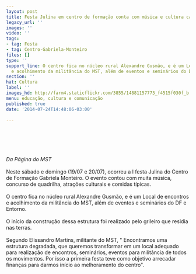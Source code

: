 ```yaml
---
layout: post
title: Festa Julina em centro de formação conta com música e cultura camponesa
legacy_url: ''
images: ''
video: ''
tags:
- tag: Festa
- tag: Centro-Gabriela-Monteiro
files: []
type: ''
support_line: O centro fica no núcleo rural Alexandre Gusmão, e é um Local de encontros
  e acolhimento da militância do MST, além de eventos e seminários do DF e Entorno.
section: ''
hat: Cultura
label: ''
images_hd: http://farm4.staticflickr.com/3855/14881157773_f4515f030f_b.jpg
menu: educação, cultura e comunicação
published: true
date: '2014-07-24T14:48:06-03:00'

---
```

<h1>&nbsp;</h1>

<p><em>Da P&aacute;gina do&nbsp;MST</em><br />
<br />
Neste s&aacute;bado e domingo (19/07 e 20/07), ocorreu a I festa Julina do Centro de Forma&ccedil;&atilde;o Gabriela Monteiro. O evento contou com muita m&uacute;sica, concurso de quadrilha, atra&ccedil;&otilde;es culturais e comidas t&iacute;picas.<br />
<br />
O centro fica no n&uacute;cleo rural Alexandre Gusm&atilde;o, e &eacute; um Local de encontros e acolhimento da milit&acirc;ncia do MST, al&eacute;m de eventos e semin&aacute;rios do DF e Entorno.&nbsp;<br />
<br />
O in&iacute;cio da constru&ccedil;&atilde;o dessa estrutura foi realizado pelo grileiro que residia nas terras.&nbsp;<br />
<br />
Segundo Elissandro Martins, militante do MST, &quot; Encontramos uma estrutura degradada, que queremos transformar em um local adequado para realiza&ccedil;&atilde;o de encontros, semin&aacute;rios, eventos para milit&acirc;ncia de todos os movimentos. Por isso a primeira festa teve como objetivo arrecadar finan&ccedil;as para darmos in&iacute;cio ao melhoramento do centro&quot;.</p>
